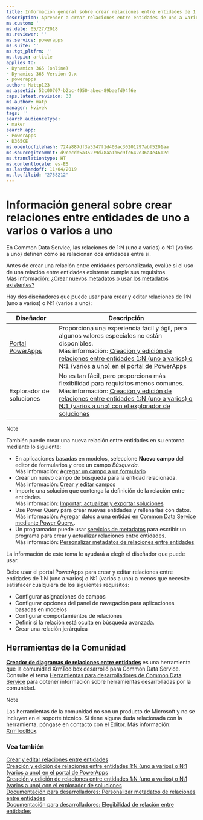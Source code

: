 ```yaml
---
title: Información general sobre crear relaciones entre entidades de 1:N (uno a varios) o N:1 (varios a uno) en PowerApps | MicrosoftDocs
description: Aprender a crear relaciones entre entidades de uno a varios o varios a uno
ms.custom: ''
ms.date: 05/27/2018
ms.reviewer: ''
ms.service: powerapps
ms.suite: ''
ms.tgt_pltfrm: ''
ms.topic: article
applies_to:
- Dynamics 365 (online)
- Dynamics 365 Version 9.x
- powerapps
author: Mattp123
ms.assetid: 52c00707-b2bc-4950-abec-89baefd94f6e
caps.latest.revision: 33
ms.author: matp
manager: kvivek
tags: ''
search.audienceType:
- maker
search.app:
- PowerApps
- D365CE
ms.openlocfilehash: 724a887df3a5347f1d403ac30201297abf5201aa
ms.sourcegitcommit: d9cecdd5a35279d78aa1b6c9fc642e36a4e4612c
ms.translationtype: HT
ms.contentlocale: es-ES
ms.lasthandoff: 11/04/2019
ms.locfileid: "2758212"
---
```

# <a name="create-one-to-many-or-many-to-one-entity-relationships-overview"></a>Información general sobre crear relaciones entre entidades de uno a varios o varios a uno

En Common Data Service, las relaciones de 1:N (uno a varios) o N:1 (varios a uno) definen cómo se relacionan dos entidades entre sí. 
  
Antes de crear una relación entre entidades personalizada, evalúe si el uso de una relación entre entidades existente cumple sus requisitos. <br />Más información: [¿Crear nuevos metadatos o usar los metadatos existentes?](create-edit-metadata.md#create-new-metadata-or-use-existing-metadata)

Hay dos diseñadores que puede usar para crear y editar relaciones de 1:N (uno a varios) o N:1 (varios a uno):

|Diseñador| Descripción|
|--|--|
|[Portal PowerApps](https://make.powerapps.com/?utm_source=padocs&utm_medium=linkinadoc&utm_campaign=referralsfromdoc)|Proporciona una experiencia fácil y ágil, pero algunos valores especiales no están disponibles.<br />Más información: [Creación y edición de relaciones entre entidades 1:N (uno a varios) o N:1 (varios a uno) en el portal de PowerApps](create-edit-1n-relationships-portal.md)|
|Explorador de soluciones|No es tan fácil, pero proporciona más flexibilidad para requisitos menos comunes. <br />Más información: [Creación y edición de relaciones entre entidades 1:N (uno a varios) o N:1 (varios a uno) con el explorador de soluciones](create-edit-1n-relationships-solution-explorer.md) |

> [!NOTE]
> También puede crear una nueva relación entre entidades en su entorno mediante lo siguiente:
> - En aplicaciones basadas en modelos, seleccione **Nuevo campo** del editor de formularios y cree un campo *Búsqueda*. <br />Más información: [Agregar un campo a un formulario](../model-driven-apps/add-field-form.md)
> - Crear un nuevo campo de búsqueda para la entidad relacionada. <br />Más información: [Crear y editar campos](create-edit-fields.md)
> - Importe una solución que contenga la definición de la relación entre entidades. <br />Más información: [Importar, actualizar y exportar soluciones](import-update-export-solutions.md)
> - Use Power Query para crear nuevas entidades y rellenarlas con datos. <br />Más información: [Agregar datos a una entidad en Common Data Service mediante Power Query.](data-platform-cds-newentity-pq.md).
> - Un programador puede usar [servicios de metadatos](../../developer/common-data-service/metadata-services.md) para escribir un programa para crear y actualizar relaciones entre entidades. <br />Más información: [Personalizar metadatos de relaciones entre entidades](https://docs.microsoft.com/dynamics365/customer-engagement/developer/customize-entity-relationship-metadata)

La información de este tema le ayudará a elegir el diseñador que puede usar. 

Debe usar el portal PowerApps para crear y editar relaciones entre entidades de 1:N (uno a varios) o N:1 (varios a uno) a menos que necesite satisfacer cualquiera de los siguientes requisitos:

- Configurar asignaciones de campos
- Configurar opciones del panel de navegación para aplicaciones basadas en modelos
- Configurar comportamientos de relaciones
- Definir si la relación está oculta en búsqueda avanzada.
- Crear una relación jerárquica


## <a name="community-tools"></a>Herramientas de la Comunidad

**[Creador de diagramas de relaciones entre entidades](https://www.xrmtoolbox.com/plugins/JourneyIntoCRM.XrmToolbox.ERDPlugin/)** es una herramienta que la comunidad XrmToolbox desarrolló para Common Data Service. Consulte el tema [Herramientas para desarrolladores de Common Data Service](https://docs.microsoft.com/dynamics365/customer-engagement/developer/developer-tools) para obtener información sobre herramientas desarrolladas por la comunidad.

> [!NOTE]
> Las herramientas de la comunidad no son un producto de Microsoft y no se incluyen en el soporte técnico. Si tiene alguna duda relacionada con la herramienta, póngase en contacto con el Editor. Más información: [XrmToolBox](https://www.xrmtoolbox.com).

### <a name="see-also"></a>Vea también

[Crear y editar relaciones entre entidades](create-edit-entity-relationships.md)<br />
[Creación y edición de relaciones entre entidades 1:N (uno a varios) o N:1 (varios a uno) en el portal de PowerApps](create-edit-1n-relationships-portal.md)<br />
[Creación y edición de relaciones entre entidades 1:N (uno a varios) o N:1 (varios a uno) con el explorador de soluciones](create-edit-1n-relationships-solution-explorer.md)<br />
[Documentación para desarrolladores: Personalizar metadatos de relaciones entre entidades](/dynamics365/customer-engagement/developer/customize-entity-relationship-metadata)<br />
[Documentación para desarrolladores: Elegibilidad de relación entre entidades](/dynamics365/customer-engagement/developer/entity-relationship-eligibility)


